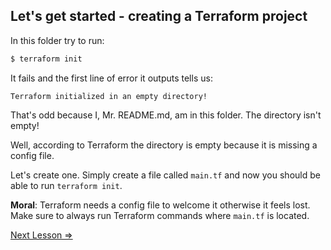 
## Let's get started - creating a Terraform project

In this folder try to run:

```bash
$ terraform init
```

It fails and the first line of error it outputs tells us:

```
Terraform initialized in an empty directory!
```

That's odd because I, Mr. README.md, am in this folder. The directory isn't empty! 

Well, according to Terraform the directory is empty because it is missing a config file. 

Let's create one. Simply create a file called `main.tf` and now you should be able to run `terraform init`. 

**Moral**: Terraform needs a config file to welcome it otherwise it feels lost. Make sure to always run Terraform commands where `main.tf` is located. 

[Next Lesson =>](./01._Workspaces.md)

